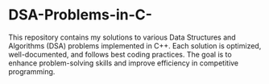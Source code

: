 # DSA-Problems-in-C-
This repository contains my solutions to various Data Structures and Algorithms (DSA) problems implemented in C++. Each solution is optimized, well-documented, and follows best coding practices. The goal is to enhance problem-solving skills and improve efficiency in competitive programming.
